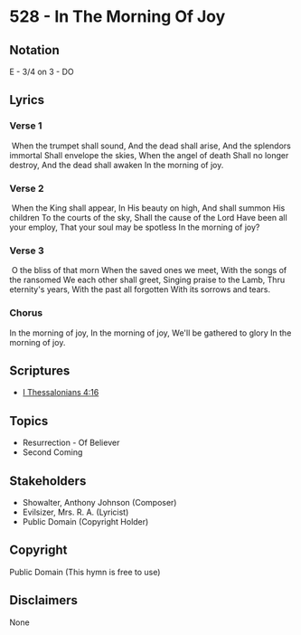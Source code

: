 # 528 - In The Morning Of Joy

## Notation

E - 3/4 on 3 - DO

## Lyrics

### Verse 1

 When the trumpet shall sound, And the dead shall arise, And the splendors immortal Shall envelope the skies, When the angel of death Shall no longer destroy, And the dead shall awaken In the morning of joy.

### Verse 2

 When the King shall appear, In His beauty on high, And shall summon His children To the courts of the sky, Shall the cause of the Lord Have been all your employ, That your soul may be spotless In the morning of joy?

### Verse 3

 O the bliss of that morn When the saved ones we meet, With the songs of the ransomed We each other shall greet, Singing praise to the Lamb, Thru eternity's years, With the past all forgotten With its sorrows and tears.  

### Chorus

In the morning of joy, In the morning of joy, We'll be gathered to glory In the morning of joy. 


## Scriptures

- [I Thessalonians 4:16](https://www.biblegateway.com/passage/?search=I%20Thessalonians%204%3A16)

## Topics

- Resurrection - Of Believer
- Second Coming

## Stakeholders

- Showalter, Anthony Johnson (Composer)
- Evilsizer, Mrs. R. A. (Lyricist)
- Public Domain (Copyright Holder)

## Copyright

Public Domain
(This hymn is free to use)

## Disclaimers

None

